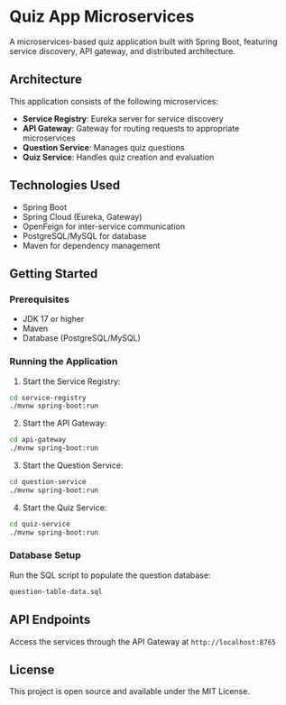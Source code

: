 # Quiz App Microservices

A microservices-based quiz application built with Spring Boot, featuring service discovery, API gateway, and distributed architecture.

## Architecture

This application consists of the following microservices:

- **Service Registry**: Eureka server for service discovery
- **API Gateway**: Gateway for routing requests to appropriate microservices
- **Question Service**: Manages quiz questions
- **Quiz Service**: Handles quiz creation and evaluation

## Technologies Used

- Spring Boot
- Spring Cloud (Eureka, Gateway)
- OpenFeign for inter-service communication
- PostgreSQL/MySQL for database
- Maven for dependency management

## Getting Started

### Prerequisites

- JDK 17 or higher
- Maven
- Database (PostgreSQL/MySQL)

### Running the Application

1. Start the Service Registry:
```bash
cd service-registry
./mvnw spring-boot:run
```

2. Start the API Gateway:
```bash
cd api-gateway
./mvnw spring-boot:run
```

3. Start the Question Service:
```bash
cd question-service
./mvnw spring-boot:run
```

4. Start the Quiz Service:
```bash
cd quiz-service
./mvnw spring-boot:run
```

### Database Setup

Run the SQL script to populate the question database:
```bash
question-table-data.sql
```

## API Endpoints

Access the services through the API Gateway at `http://localhost:8765`

## License

This project is open source and available under the MIT License.
